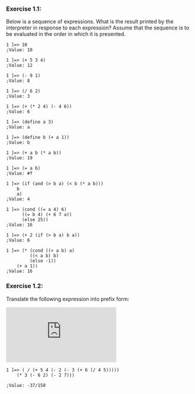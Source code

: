 ### Exercise 1.1:

Below is a sequence of expressions. What is the result printed by the interpreter in response to each  expression? Assume that the sequence is to be evaluated in the order in which it is presented.

```
1 ]=> 10
;Value: 10

1 ]=> (+ 5 3 4)
;Value: 12

1 ]=> (- 9 1)
;Value: 8

1 ]=> (/ 6 2)
;Value: 3

1 ]=> (+ (* 2 4) (- 4 6))
;Value: 6

1 ]=> (define a 3)
;Value: a

1 ]=> (define b (+ a 1))
;Value: b

1 ]=> (+ a b (* a b))
;Value: 19

1 ]=> (= a b)
;Value: #f

1 ]=> (if (and (> b a) (< b (* a b)))
    b
    a)
;Value: 4

1 ]=> (cond ((= a 4) 6)
      ((= b 4) (+ 6 7 a))
      (else 25))
;Value: 16

1 ]=> (+ 2 (if (> b a) b a))
;Value: 6

1 ]=> (* (cond ((> a b) a)
         ((< a b) b)
         (else -1))
    (+ a 1))
;Value: 16
```

### Exercise 1.2:

Translate the following expression into prefix form:

![\frac{5 + 4 + \left(2 - \left(3 - (6 + \frac{4}{5})\right)\right)}{3(6 - 2)(2 - 7)}`](https://latex.codecogs.com/gif.latex?%5Cfrac%7B5%20&plus;%204%20&plus;%20%5Cleft%282%20-%20%5Cleft%283%20-%20%286%20&plus;%20%5Cfrac%7B4%7D%7B5%7D%29%5Cright%29%5Cright%29%7D%7B3%286%20-%202%29%282%20-%207%29%7D%60)



```
1 ]=> ( / (+ 5 4 (- 2 (- 3 (+ 6 (/ 4 5)))))
    (* 3 (- 6 2) (- 2 7)))

;Value: -37/150
```